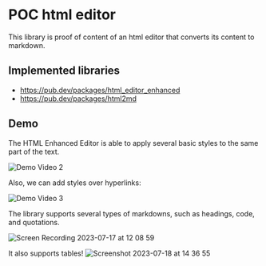 # POC html editor

This library is proof of content of an html editor that converts its content to markdown. 

## Implemented libraries

* https://pub.dev/packages/html_editor_enhanced
* https://pub.dev/packages/html2md

## Demo

The HTML Enhanced Editor is able to apply several basic styles to the same part of the text.

![Demo Video 2](https://github.com/GODOM018/poc_html_editor/assets/116824383/e4e939c7-6191-4304-a345-5467d5b03fbd)

Also, we can add styles over hyperlinks:

![Demo Video 3](https://github.com/GODOM018/poc_html_editor/assets/116824383/183554f3-3daa-4a95-b93a-d79f60833d67)

The library supports several types of markdowns, such as headings, code, and quotations.

![Screen Recording 2023-07-17 at 12 08 59](https://github.com/GODOM018/poc_html_editor/assets/116824383/2028f1cd-5f7d-4e24-9a50-20cbc48b4eb7)

It also supports tables!
![Screenshot 2023-07-18 at 14 36 55](https://github.com/GODOM018/poc_html_editor/assets/116824383/9e2fa9a8-c69d-4366-bfe4-e412e97fd28d)
